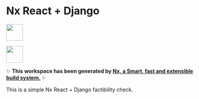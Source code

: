 # Nx React + Django

<a alt="Nx logo" href="https://nx.dev" target="_blank" rel="noreferrer"><img src="https://raw.githubusercontent.com/nrwl/nx/master/images/nx-logo.png" width="45"></a>

<a alt="Django logo" href="https://www.djangoproject.com/" target="_blank" rel="noreferrer"><img src="https://avatars.githubusercontent.com/u/27804?s=200&v=4" width="45"></a>

✨ **This workspace has been generated by [Nx, a Smart, fast and extensible build system.](https://nx.dev)** ✨

This is a simple Nx React + Django factibility check.
